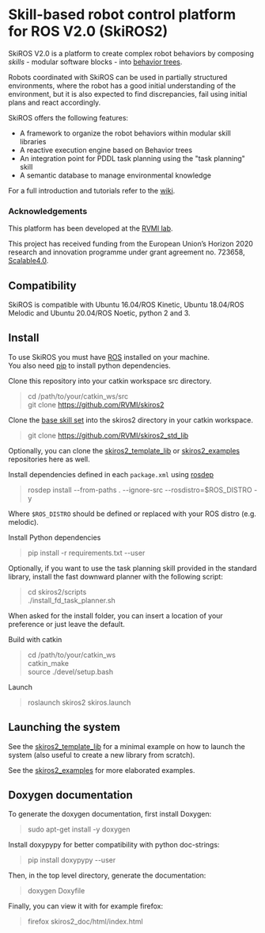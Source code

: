 #  Skill-based robot control platform for ROS V2.0 (SkiROS2)

SkiROS V2.0 is a platform to create complex robot behaviors by composing _skills_ - modular software blocks - into [behavior trees](https://en.wikipedia.org/wiki/Behavior_tree_(artificial_intelligence,_robotics_and_control)).

Robots coordinated with SkiROS can be used in partially structured environments, where the robot has a good initial understanding of the environment, but it is also expected to find discrepancies, fail using initial plans and react accordingly.

SkiROS offers the following features:  

* A framework to organize the robot behaviors within modular skill libraries
* A reactive execution engine based on Behavior trees
* An integration point for PDDL task planning using the "task planning" skill
* A semantic database to manage environmental knowledge

For a full introduction and tutorials refer to the [wiki](https://github.com/RVMI/skiros2/wiki).

### Acknowledgements
     
This platform has been developed at the [RVMI lab](http://www.rvmi.aau.dk/). 
     
This project has received funding from the European Union’s Horizon 2020
research and innovation programme under grant agreement no. 723658, [Scalable4.0](https://www.scalable40.eu/).

## Compatibility

SkiROS is compatible with Ubuntu 16.04/ROS Kinetic, Ubuntu 18.04/ROS Melodic and Ubuntu 20.04/ROS Noetic, python 2 and 3.

## Install

To use SkiROS you must have [ROS](https://wiki.ros.org/ROS/Installation) installed on your machine.  
You also need [pip](https://pip.pypa.io/en/stable/installing/) to install python dependencies.

Clone this repository into your catkin workspace src directory. 
> cd /path/to/your/catkin_ws/src  
> git clone https://github.com/RVMI/skiros2

Clone the [base skill set](https://github.com/RVMI/skiros2_std_lib) into the skiros2 directory in your catkin workspace.
> git clone https://github.com/RVMI/skiros2_std_lib  

Optionally, you can clone the [skiros2_template_lib](https://github.com/RVMI/skiros2_template_lib) or [skiros2_examples](https://github.com/RVMI/skiros2_examples) repositories here as well.

Install dependencies defined in each `package.xml` using [rosdep](http://wiki.ros.org/rosdep)
> rosdep install --from-paths . --ignore-src --rosdistro=$ROS_DISTRO -y  

Where `$ROS_DISTRO` should be defined or replaced with your ROS distro (e.g. melodic).

Install Python dependencies
> pip install -r requirements.txt --user  

Optionally, if you want to use the task planning skill provided in the standard library, install the fast downward planner with the following script:

> cd skiros2/scripts  
> ./install_fd_task_planner.sh  

When asked for the install folder, you can insert a location of your preference or just leave the default.

Build with catkin
> cd /path/to/your/catkin_ws  
> catkin_make  
> source ./devel/setup.bash

Launch
> roslaunch skiros2 skiros.launch

## Launching the system

See the [skiros2_template_lib](https://github.com/RVMI/skiros2_template_lib) for a minimal example on how to launch the system (also useful to create a new library from scratch).

See the [skiros2_examples](https://github.com/RVMI/skiros2_examples) for more elaborated examples.

## Doxygen documentation

To generate the doxygen documentation, first install Doxygen:

> sudo apt-get install -y doxygen

Install doxypypy for better compatibility with python doc-strings:

> pip install doxypypy --user

Then, in the top level directory, generate the documentation:

> doxygen Doxyfile

Finally, you can view it with for example firefox:

> firefox skiros2_doc/html/index.html
